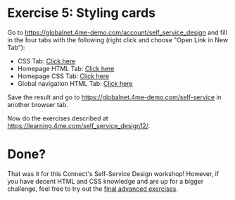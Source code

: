 # Exercise 5: Styling cards

Go to https://globalnet.4me-demo.com/account/self_service_design and fill in the four tabs with the following
(right click and choose "Open Link in New Tab"):

* CSS Tab: [Click here](assets/exercise-5/css.scss)
* Homepage HTML Tab: [Click here](assets/exercise-5/homepage-html.html)
* Homepage CSS Tab: [Click here](assets/exercise-5/homepage-css.scss)
* Global navigation HTML Tab: [Click here](assets/exercise-5/global-navigation-html.html)

Save the result and go to https://globalnet.4me-demo.com/self-service in another browser tab.

Now do the exercises described at https://learning.4me.com/self_service_design12/. 

# Done?

That was it for this Connect's Self-Service Design workshop! However, if you have decent HTML and CSS knowledge and are up for a bigger challenge, feel free to try out the [final advanced exercises](6-advanced-exercises.md).
